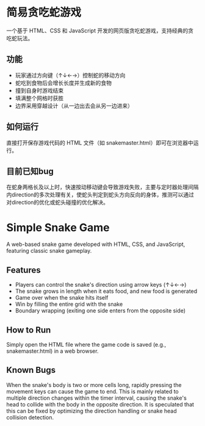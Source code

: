 # 简易贪吃蛇游戏

一个基于 HTML、CSS 和 JavaScript 开发的网页版贪吃蛇游戏，支持经典的贪吃蛇玩法。

## 功能
- 玩家通过方向键（↑↓←→）控制蛇的移动方向
- 蛇吃到食物后会增长长度并生成新的食物
- 撞到自身时游戏结束
- 填满整个网格时获胜
- 边界采用穿越设计（从一边出去会从另一边进来）

## 如何运行
直接打开保存游戏代码的 HTML 文件（如 snakemaster.html）即可在浏览器中运行。

## 目前已知bug
在蛇身两格长及以上时，快速按动移动键会导致游戏失败，主要与定时器处理间隔内direction的多次处理有关，使蛇头判定到蛇头方向反向的身体，推测可以通过对direction的优化或蛇头碰撞的优化解决。


# Simple Snake Game
A web-based snake game developed with HTML, CSS, and JavaScript, featuring classic snake gameplay.

## Features
- Players can control the snake's direction using arrow keys (↑↓←→)
- The snake grows in length when it eats food, and new food is generated
- Game over when the snake hits itself
- Win by filling the entire grid with the snake
- Boundary wrapping (exiting one side enters from the opposite side)

## How to Run
Simply open the HTML file where the game code is saved (e.g., snakemaster.html) in a web browser.

## Known Bugs
When the snake's body is two or more cells long, rapidly pressing the movement keys can cause the game to end. This is mainly related to multiple direction changes within the timer interval, causing the snake's head to collide with the body in the opposite direction. It is speculated that this can be fixed by optimizing the direction handling or snake head collision detection.